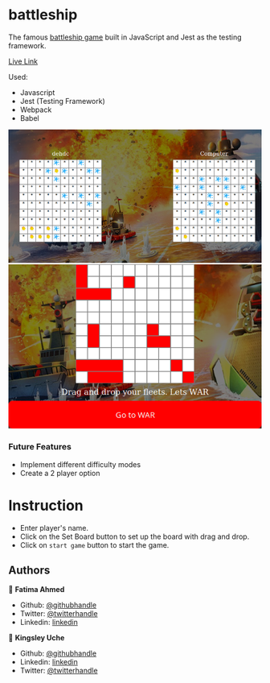 # battleship
The famous [battleship game](https://en.wikipedia.org/wiki/Battleship_(game)) built in JavaScript and Jest as the testing framework.

[Live Link](https://urchmaney.github.io/battleship/)

Used:
- Javascript
- Jest (Testing Framework)
- Webpack
- Babel

![screenshot](./battleship.png)
![screenshot](./Screenshot.png)

### Future Features
- Implement different difficulty modes
- Create a 2 player option

# Instruction
- Enter player's name.
- Click on the Set Board button to set up the board with drag and drop.
- Click on `start game` button to start the game.

## Authors

👤 **Fatima Ahmed**

- Github: [@githubhandle](https://github.com/fatymahmed)
- Twitter: [@twitterhandle](https://twitter.com/fatymahmed)
- Linkedin: [linkedin](https://www.linkedin.com/in/fatimahmed/)

👤 **Kingsley Uche**

- Github: [@githubhandle](https://github.com/Urchmaney)
- Linkedin: [linkedin](https://www.linkedin.com/in/kingsley-uche/)
- Twitter: [@twitterhandle](https://twitter.com/kingsleyunegbu)

